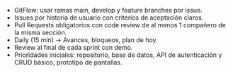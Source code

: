 - GitFlow: usar ramas main, develop y feature branches por issue.
- Issues por historia de usuario con criterios de aceptación claros.
- Pull Requests obligatorios con code review de al menos 1 compañero de la misma sección.
- Daily (15 min) → Avances, bloqueos, plan de hoy.
- Review al final de cada sprint con demo.
- Prioridades iniciales: repositorio, base de datos, API de autenticación y CRUD básico, prototipo de pantallas.
